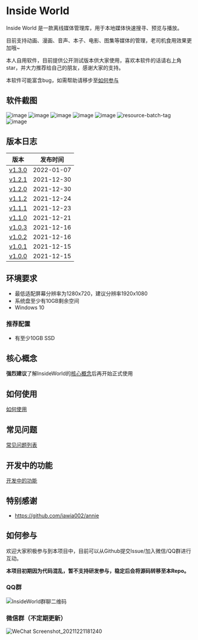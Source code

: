 # Inside World

Inside World 是一款离线媒体管理库，用于本地媒体快速搜寻、预览与播放。

目前支持动画、漫画、音声、本子、电影、图集等媒体的管理，老司机食用效果更加哦~

本人自用软件，目前提供公开测试版本供大家使用，喜欢本软件的话请右上角star，并大力推荐给自己的朋友，感谢大家的支持。

本软件可能富含bug，如需帮助请移步至[如何参与](#如何参与)

## 软件截图

![image](https://user-images.githubusercontent.com/2888789/148412991-51d874df-b631-4c74-942a-a3d40aa0f5a2.png)
![image](https://user-images.githubusercontent.com/2888789/148412997-da6b1d03-b351-4a34-9aaa-958a78bdbe43.png)
![image](https://user-images.githubusercontent.com/2888789/148413010-539a887c-5417-469e-9e22-16f6f6b7051f.png)
![image](https://user-images.githubusercontent.com/2888789/148413023-dab35c1a-d511-4455-a08d-101407f6a705.png)
![image](https://user-images.githubusercontent.com/2888789/148413443-b4464c12-567d-42ce-ae7e-92868e01bb5a.png)
![resource-batch-tag](https://user-images.githubusercontent.com/2888789/146939360-04e46e12-2547-46fe-aefc-b9198b4185b0.png)
![image](https://user-images.githubusercontent.com/2888789/147719422-8c7d3d4e-372d-42be-a52c-d03b77b12c5b.png)

## 版本日志

| 版本 | 发布时间 |
| ------------- | ------------- |
| [v1.3.0](https://github.com/Bakabase/InsideWorld/releases/tag/v1.3.0) | 2022-01-07 |
| [v1.2.1](https://github.com/Bakabase/InsideWorld/releases/tag/v1.2.1) | 2021-12-30 |
| [v1.2.0](https://github.com/Bakabase/InsideWorld/releases/tag/v1.2.0) | 2021-12-30 |
| [v1.1.2](https://github.com/Bakabase/InsideWorld/releases/tag/v1.1.2) | 2021-12-24 |
| [v1.1.1](https://github.com/Bakabase/InsideWorld/releases/tag/v1.1.1) | 2021-12-23 |
| [v1.1.0](https://github.com/Bakabase/InsideWorld/releases/tag/v1.1.0) | 2021-12-21 |
| [v1.0.3](https://github.com/Bakabase/InsideWorld/releases/tag/v1.0.3) | 2021-12-16 |
| [v1.0.2](https://github.com/Bakabase/InsideWorld/releases/tag/v1.0.2) | 2021-12-16 |
| [v1.0.1](https://github.com/Bakabase/InsideWorld/releases/tag/v1.0.1) | 2021-12-15 | 
| [v1.0.0](https://github.com/Bakabase/InsideWorld/releases/tag/v1.0.0) | 2021-12-15 |

## 环境要求

+ 最低适配屏幕分辨率为1280x720，建议分辨率1920x1080
+ 系统盘至少有10GB剩余空间
+ Windows 10

### 推荐配置

+ 有至少10GB SSD

## 核心概念

**强烈建议**了解InsideWorld的[核心概念](https://github.com/Bakabase/InsideWorld/blob/main/Docs/DEFINITIONS.md)后再开始正式使用

## 如何使用

[如何使用](https://github.com/Bakabase/InsideWorld/blob/main/Docs/HOW-TO-USE.md)

## 常见问题

[常见问题列表](https://github.com/Bakabase/InsideWorld/issues?q=is%3Aissue+sort%3Aupdated-desc+is%3Aclosed+label%3Adocumentation)

## 开发中的功能

[开发中的功能](https://github.com/Bakabase/InsideWorld/milestones)

## 特别感谢

+ https://github.com/iawia002/annie

## 如何参与

欢迎大家积极参与到本项目中，目前可以从Github提交Issue/加入微信/QQ群进行互动。

**本项目初期因为代码混乱，暂不支持研发参与，稳定后会将源码转移至本Repo。**

### QQ群

![InsideWorld群聊二维码](https://user-images.githubusercontent.com/2888789/146117768-7d92af78-37ca-426e-a820-97b896b591eb.png)

### 微信群（不定期更新）

![WeChat Screenshot_20211221181240](https://user-images.githubusercontent.com/2888789/146912454-1f97932c-5ec5-41f5-8402-3cce4d5e0201.png)
